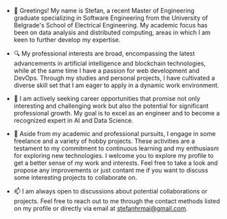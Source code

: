 - 👋 Greetings! My name is Stefan, a recent Master of Engineering graduate specializing in Software Engineering from the University of Belgrade's School of Electrical Engineering. My academic focus has been on data analysis and distributed computing, areas in which I am keen to further develop my expertise.

- 🔍 My professional interests are broad, encompassing the latest advancements in artificial intelligence and blockchain technologies, while at the same time I have a passion for web development and DevOps. Through my studies and personal projects, I have cultivated a diverse skill set that I am eager to apply in a dynamic work environment.

- 🌱 I am actively seeking career opportunities that promise not only interesting and challenging work but also the potential for significant professional growth. My goal is to excel as an engineer and to become a recognized expert in AI and Data Science.

- 💼 Aside from my academic and professional pursuits, I engage in some freelance and a variety of hobby projects. These activities are a testament to my commitment to continuous learning and my enthusiasm for exploring new technologies. I welcome you to explore my profile to get a better sense of my work and interests. Feel free to take a look and propose any improvements or just contant me if you want to discuss some interesting projects to collaborate on.

- 📫 I am always open to discussions about potential collaborations or projects. Feel free to reach out to me through the contact methods listed on my profile or directly via email at stefanhrmai@gmail.com.

<!---
stefisha/stefisha is a ✨ special ✨ repository because its `README.md` (this file) appears on your GitHub profile.
You can click the Preview link to take a look at your changes.
--->
